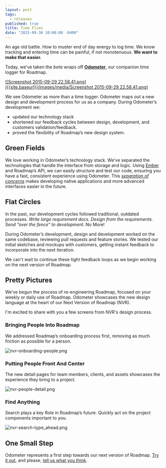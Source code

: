 ```yaml
---
layout: post
tags: 
  - releases
published: true
title: Time Flies
date: "2015-09-30 10:00:00 -0400"
---
```


An age old battle. How to muster end of day energy to log time. We know tracking and entering time can be painful, if not monotenuous. **We want to make that easier.**

Today, we’ve taken the _beta_ wraps off **[Odometer](//time.ppmroadmap.com)**, our companion time logger for Roadmap.

[![Screenshot 2015-09-29 22.58.41.png]({{site.baseurl}}/images/media/Screenshot 2015-09-29 22.58.41.png)](//time.ppmroadmap.com)


We see Odometer as more than a time logger. Odometer maps out a new design and development process for us as a company. During Odometer’s development we:

- updated our technology stack
- shortened our feedback cycles between design, development, and customers validation/feedback. 
- proved the flexibility of Roadmap’s new design system.

## Green Fields

We love working in Odometer’s technology stack. We’ve separated the technologies that handle the interface from storage and logic. Using [Ember](http://emberjs.com) and Roadmap’s API, we can easily structure and test our code, ensuring you have a fast, consistent experience using Odometer. This _[separation of concerns](https://en.wikipedia.org/wiki/Separation_of_concerns)_ makes developing native applications and more advanced interfaces easier in the future.

## Flat Circles

In the past, our development cycles followed traditional, outdated processes. _Write large requirement docs. Design from the requirements. Send “over the fence” to development._ No More!

During Odometer’s development, design and development worked on the same codebase, reviewing pull requests and feature stories. We tested our initial sketches and mockups with customers, getting instant feedback to incorporate into the next iteration.

We can't wait to continue these tight feedback loops as we begin working on the next version of Roadmap.

## Pretty Pictures

We’ve begun the process of re-engineering Roadmap, focused on your weekly or daily use of Roadmap. Odometer showcases the new design language at the heart of our Next Version of Roadmap (NVR).

I'm excited to share with you a few screens from NVR's design process.

### Bringing People Into Roadmap

We addressed Roadmap’s onboarding process first, removing as much friction as possible for a person.

![nvr-onboarding-people.png]({{site.baseurl}}/images/media/nvr-onboarding-people.png)


### Putting People Front And Center

The new detail pages for team members, clients, and assets showcases the experience they bring to a project.

![nvr-people-detail.png]({{site.baseurl}}/images/media/nvr-people-detail.png)


### Find Anything

Search plays a key Role in Roadmap’s future. Quickly act on the project components important to you.

![nvr-search-type_ahead.png]({{site.baseurl}}/images/media/nvr-search-type_ahead.png)


## One Small Step

Odometer represents a first step towards our next version of Roadmap. [Try it out](https://time.ppmroadmap.com), and please, [tell us what you think](mailto:12188d67691bb195d44ee06f73de678da5289a7b@incoming.intercom.io).
